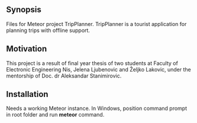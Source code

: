 ## Synopsis

Files for Meteor project TripPlanner. TripPlanner is a tourist application for planning trips with offline support.

## Motivation

This project is a result of final year thesis of two students at Faculty of Electronic Engineering Nis, Jelena Ljubenovic and Željko Lakovic, under the mentorship of Doc. dr Aleksandar Stanimirovic.

## Installation

Needs a working Meteor instance. In Windows, position command prompt in root folder and run <b>meteor</b> command.
